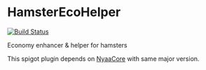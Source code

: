 # HamsterEcoHelper

[![Build Status](https://travis-ci.org/NyaaCat/HamsterEcoHelper.svg?branch=master)](https://travis-ci.org/NyaaCat/HamsterEcoHelper)

Economy enhancer &amp; helper for hamsters

This spigot plugin depends on [NyaaCore](https://github.com/NyaaCat/NyaaCore) with same major version.

